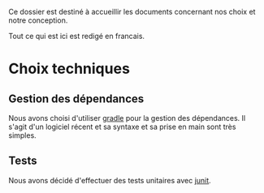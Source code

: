 Ce dossier est destiné à accueillir les documents concernant nos choix et notre
conception.

Tout ce qui est ici est redigé en francais.

# Choix techniques
## Gestion des dépendances
Nous avons choisi d'utiliser [gradle](https://gradle.org/) pour la gestion des
dépendances. Il s'agit d'un logiciel récent et sa syntaxe et sa prise en main
sont très simples.

## Tests
Nous avons décidé d'effectuer des tests unitaires avec
[junit](http://junit.org/).
